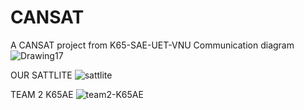 # CANSAT
A CANSAT project from K65-SAE-UET-VNU
Communication diagram
![Drawing17](https://github.com/user-attachments/assets/d0b2dcb8-43bd-45a7-a6ea-600ace9c9741)

OUR SATTLITE
![sattlite](https://github.com/user-attachments/assets/7a10cdb6-6d3e-4a74-89a7-bc17aacaa38d)

TEAM 2 K65AE
![team2-K65AE](https://github.com/user-attachments/assets/b594b80a-0322-4c74-83c0-37389d257e4b)
